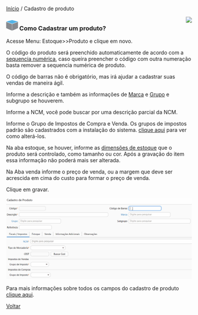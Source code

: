 [Início](index.md) / Cadastro de produto

<a href="http://docs.continentenuvem.com.br/dicas.html#dicas"><img align="right" src="http://docs.continentenuvem.com.br/images/dicas.png"></a>





### ![](images/produto_32x32.png) Como Cadastrar um produto?

Acesse Menu: Estoque>>Produto e clique em novo.

O código do produto será preenchido automaticamente de acordo com a [sequencia numérica](sistema_sequencia_numerica.md), caso queira preencher o código com outra numeração basta remover a sequencia numérica de produto.

O código de barras  não é obrigatório, mas irá ajudar a cadastrar suas vendas de maneira ágil.

Informe a descrição e  também as informações de [Marca](estoque_marca.md#marca) e [Grupo](estoque_grupo_subgrupo.md#grupoproduto) e subgrupo se houverem.

Informe a NCM, você pode buscar por uma descrição parcial da NCM.

Informe o Grupo de Impostos de Compra e Venda. Os grupos de impostos padrão são cadastrados  com a instalação do sistema. [clique aqui](como_fazer_alterar_grupo_imposto.md) para ver como alterá-los.

Na aba estoque, se houver, informe as [dimensões de estoque](sistema_parametrizacao.md#dimensaoestoque) que o produto será controlado, como tamanho ou cor. Após a gravação do item essa informação não poderá mais ser alterada.

Na Aba venda informe o preço de venda, ou a margem que deve ser acrescida em cima do custo para formar o preço de venda. 

Clique em gravar.

![](images/como_fazer_cadastro_produto.gif)

Para mais informações sobre todos os campos do cadastro de produto  [clique aqui](estoque_produto.md).

[Voltar](index.md)

